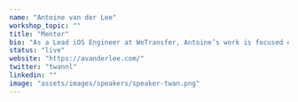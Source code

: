 ```yaml
---
name: "Antoine van der Lee"
workshop_topic: ""
title: "Mentor"
bio: "As a Lead iOS Engineer at WeTransfer, Antoine’s work is focused on code architecture and team processes. He's passionate about contributing to the iOS community where you might know him from his weekly blog posts on his personal blog called SwiftLee. He particularly enjoys speaking on best practices for structuring code architecture in a way that creates sustainability, as well as open sourcing frameworks and how iOS developers can be more successful in their work."
status: "live"
website: "https://avanderlee.com/"
twitter: "twannl"
linkedin: ""
image: "assets/images/speakers/speaker-twan.png"
---
```

